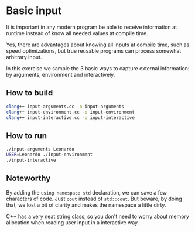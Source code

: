 # Basic input

It is important in any modern program be able to receive information at runtime
instead of know all needed values at compile time.

Yes, there are advantages about knowing all inputs at compile time, such as
speed optimizations, but true reusable programs can process somewhat arbitrary
input.

In this exercise we sample the 3 basic ways to capture external information: by
arguments, environment and interactively.

## How to build

```bash
clang++ input-arguments.cc -o input-arguments
clang++ input-environment.cc -o input-environment
clang++ input-interactive.cc -o input-interactive
```

## How to run

```bash
./input-arguments Leonardo
USER=Leonardo ./input-environment
./input-interactive
```

## Noteworthy

By adding the `using namespace std` declaration, we can save a few characters of
code. Just `cout` instead of `std::cout`. But beware, by doing that, we lost a
bit of clarity and makes the namespace a little dirty.

C++ has a very neat string class, so you don't need to worry about memory
allocation when reading user input in a interactive way.
